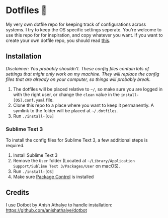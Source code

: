 # Dotfiles 🎉

My very own dotfile repo for keeping track of configurations across systems. I try to keep the OS specific settings seperate. You're welcome to use this repo for for inspiration, and copy whatever you want. If you want to create your own dotfile repo, you should read [this](https://www.anishathalye.com/2014/08/03/managing-your-dotfiles/).

## Installation
_Disclaimer: You probably shouldn't. These config files contain lots of settings that might only work on my machine. They will replace the config files that are already on your computer, so things will probably break._

1. The dotfiles will be placed relative to `~/`, so make sure you are logged in with the right user, or change the `clean` value in the `install-[OS].conf.yaml` file.
2. Clone this repo to a place where you want to keep it permanently. A symlink to the folder will be placed at `~/.dotfiles`.
3. Run `./install-[OS]`

### Sublime Text 3
To install the config files for Sublime Text 3, a few additional steps is required.

1. Install Sublime Text 3
2. Remove the `User` folder (Located at `~/Library/Application Support/Sublime Text 3/Packages/User` on macOS).
3. Run `./install-[OS]`
4. Make sure [Package Control](https://packagecontrol.io) is installed 

## Credits
I use Dotbot by Anish Athalye to handle installation: 
https://github.com/anishathalye/dotbot
